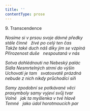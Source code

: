 ```yaml
---
title: ''
contentType: prose
---
```


9. Transcendence

_Nosíme si v prsou svoje dávné předky  
stále činné   živé po celý ten čas  
Takže také duch náš díky jim se vzpíná  
Přirozenost duše   nespoutaná v nás_

_Sotva dohlédnouti na Nebeský palác  
Sídla Nesmrtelných strmí do výšin  
Uchovati je tam   svatosvatě prázdná  
nebude z nich nikdy průchodící síň_

_Samy zpodobní se potkávané věci  
prasymboly samy vyjeví svůj tvar  
Volné   jak ta myšlenka v tvé hlavě  
Temné   jako údol horotmoucích par_
